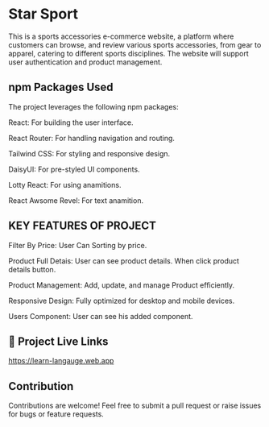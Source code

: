 
# Star Sport



 This is a sports accessories e-commerce website, a
platform where customers can browse, and review various sports accessories, from gear to apparel, catering to different sports disciplines. The
website will support user authentication and product management.

## npm Packages Used


The project leverages the following npm packages:

React: For building the user interface.

React Router: For handling navigation and routing.

Tailwind CSS: For styling and responsive design.

DaisyUI: For pre-styled UI components.

Lotty React: For using anamitions.

React Awsome Revel: For text anamition.



##  KEY FEATURES OF PROJECT 

Filter By Price: User Can Sorting by price.

Product Full Detais: User can see product details. When click product details button.

Product Management: Add, update, and manage Product  efficiently.

Responsive Design: Fully optimized for desktop and mobile devices.

Users Component: User can see his added component.


## 🔗 Project Live Links
https://learn-langauge.web.app


## Contribution

Contributions are welcome! Feel free to submit a pull request or raise issues for bugs or feature requests.
